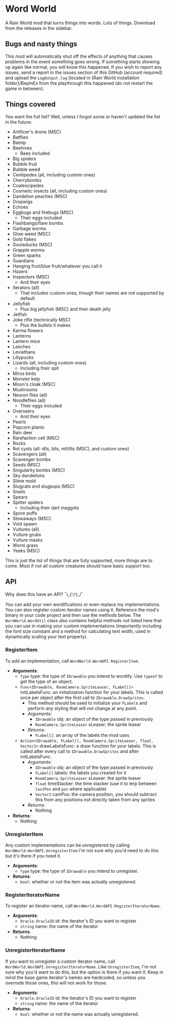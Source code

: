# Word World
A Rain World mod that turns things into words. Lots of things. Download from the releases in the sidebar.

## Bugs and nasty things
This mod will automatically shut off the effects of anything that causes problems in the event something goes wrong. If something starts showing up again like normal, you will know this happened. If you wish to report any issues, send a report in the issues section of this GitHub (account required) and upload the `LogOutput.log` (located in {Rain World installation folder}/BepInEx from the playthrough this happened (do not restart the game in between).

## Things covered
You want the full list? Well, unless I forgot some or haven't updated the list in the future:
- Artificer's drone (MSC)
- Batflies
- Batnip
- Beehives
  - Bees included
- Big spiders
- Bubble fruit
- Bubble weed
- Centipedes (all, including custom ones)
- Cherrybombs
- Coalescipedes
- Cosmetic insects (all, including custom ones)
- Dandelion peaches (MSC)
- Dropwigs
- Echoes
- Eggbugs and firebugs (MSC)
  - Their eggs included
- Flashbangs/flare bombs
- Garbage worms
- Glow weed (MSC)
- Gold flakes
- Gooieducks (MSC)
- Grapple worms
- Green sparks
- Guardians
- Hanging fruit/blue fruit/whatever you call it
- Hazers
- Inspectors (MSC)
  - And their eyes
- Iterators (all)
  - That includes custom ones, though their names are not supported by default
- Jellyfish
  - Plus big jellyfish (MSC) and their death jelly
- Jetfish
- Joke rifle (technically MSC)
  - Plus the bullets it makes
- Karma flowers
- Lanterns
- Lantern mice
- Leeches
- Leviathans
- Lillypucks
- Lizards (all, including custom ones)
  - Including their spit
- Miros birds
- Monster kelp
- Moon's cloak (MSC)
- Mushrooms
- Neuron flies (all)
- Noodleflies (all)
  - Their eggs included
- Overseers
  - And their eyes
- Pearls
- Popcorn plants
- Rain deer
- Rarefaction cell (MSC)
- Rocks
- Rot cysts (all: dlls, blls, mll/tlls (MSC), and custom ones)
- Scavengers (all)
- Scavenger bombs
- Seeds (MSC)
- Singularity bombs (MSC)
- Sky dandelions
- Slime mold
- Slugcats and slugpups (MSC)
- Snails
- Spears
- Spitter spiders
  - Including their dart maggots
- Spore puffs
- Stowaways (MSC)
- Void spawn
- Vultures (all)
- Vulture grubs
- Vulture masks
- Worm grass
- Yeeks (MSC)

This is just the list of things that are fully supported, more things are to come. Most if not all custom creatures should have basic support too.

## API
Why does this have an API? ¯\\\_(ツ)\_/¯

You can add your own wordifications or even replace my implementations. You can also register custom iterator names using it. Reference the mod's binary in your code project and then use the methods below. The `WordWorld.WordUtil` class also contains helpful methods not listed here that you can use in making your custom implementations (importantly including the font size constant and a method for calculating text width, used in dynamically scaling your text properly).

### RegisterItem
To add an implementation, call `WordWorld.WordAPI.RegisterItem`.

- **Arguments**:
  - `Type` type: the type of `IDrawable` you intend to wordify. Use `typeof` to get the type of an object.
  - `Func<IDrawable, RoomCamera.SpriteLeaser, FLabel[]>` initLabelsFunc: an initialization function for your labels. This is called once per object after the first call to `IDrawable.DrawSprites`.
    - This method should be used to initialize your `FLabel`s and perform any styling that will not change at any point.
    - _Arguments_:
      - `IDrawable` obj: an object of the type passed in previously
      - `RoomCamera.SpriteLeaser` sLeaser: the sprite leaser
    - _Returns_:
      - `FLabel[]`: an array of the labels the mod uses
  - `Action<IDrawable, FLabel[], RoomCamera.SpriteLeaser, float, Vector2>` drawLabelsFunc: a draw function for your labels. This is called after every call to `IDrawable.DrawSprites` and after initLabelsFunc.
    - _Arguments_:
      - `IDrawable` obj: an object of the type passed in previously
      - `FLabel[]` labels: the labels you created for it
      - `RoomCamera.SpriteLeaser` sLeaser: the sprite leaser
      - `float` timeStacker: the time stacker (use it to lerp between `lastPos` and `pos` where applicable)
      - `Vector2` camPos: the camera position, you should subtract this from any positions not directly taken from any sprites
    - _Returns_:
      - Nothing
- **Returns**:
  - Nothing

### UnregisterItem
Any custom implementations can be unregistered by calling `WordWorld.WordAPI.UnregisterItem` I'm not sure why you'd need to do this but it's there if you need it.

- **Arguments**:
  - `Type` type: the type of `IDrawable` you intend to unregister.
- **Returns**:
  - `bool`: whether or not the item was actually unregistered.

### RegisterIteratorName
To register an iterator name, call `WordWorld.WordAPI.RegisterIteratorName`.

- **Arguments**:
  - `Oracle.OracleID` id: the iterator's ID you want to register
  - `string` name: the name of the iterator
- **Returns**:
  - Nothing

### UnregisterIteratorName
If you want to unregister a custom iterator name, call `WordWorld.WordAPI.UnregisterIteratorName`. Like `UnregisterItem`, I'm not sure why you'd want to do this, but the option is there if you want it. Keep in mind the base game iterator's names are hardcoded, so unless you overrode those ones, this will not work for those.

- **Arguments**:
  - `Oracle.OracleID` id: the iterator's ID you want to register
  - `string` name: the name of the iterator
- **Returns**:
    - `bool`: whether or not the name was actually unregistered.
